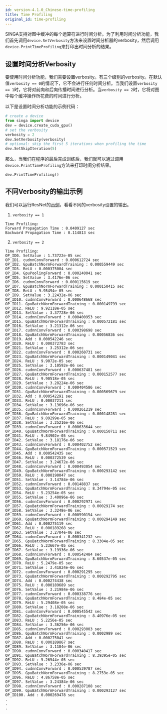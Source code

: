 ```yaml
---
id: version-4.1.0_Chinese-time-profiling
title: Time Profiling
original_id: time-profiling
---
```


<!--- Licensed to the Apache Software Foundation (ASF) under one or more contributor license agreements.  See the NOTICE file distributed with this work for additional information regarding copyright ownership.  The ASF licenses this file to you under the Apache License, Version 2.0 (the "License"); you may not use this file except in compliance with the License.  You may obtain a copy of the License at http://www.apache.org/licenses/LICENSE-2.0 Unless required by applicable law or agreed to in writing, software distributed under the License is distributed on an "AS IS" BASIS, WITHOUT WARRANTIES OR CONDITIONS OF ANY KIND, either express or implied.  See the License for the specific language governing permissions and limitations under the License.  -->

SINGA支持对图中缓冲的每个运算符进行时间分析。为了利用时间分析功能，我们首先调用`device.SetVerbosity`方法来设置时间分析器的verbosity，然后调用`device.PrintTimeProfiling`来打印出时间分析的结果。

## 设置时间分析Verbosity

要使用时间分析功能，我们需要设置verbosity。有三个级别的verbosity。在默认值`verbosity == 0`的情况下，它不会进行任何时间分析。当我们设置`verbosity == 1`时，它将对前向和后向传播时间进行分析。当`verbosity == 2`时，它将对图中每个缓冲操作所花费的时间进行分析。

以下是设置时间分析功能的示例代码：

```python
# create a device
from singa import device
dev = device.create_cuda_gpu()
# set the verbosity
verbosity = 2
dev.SetVerbosity(verbosity)
# optional: skip the first 5 iterations when profiling the time
dev.SetSkipIteration(5)
```

那么，当我们在程序的最后完成训练后，我们就可以通过调用`device.PrintTimeProfiling`方法来打印时间分析结果。

```python
dev.PrintTimeProfiling()
```

## 不同Verbosity的输出示例

我们可以运行ResNet的[示例](https://github.com/apache/singa/blob/master/examples/cnn/benchmark.py)，看看不同的verbosity设置的输出。

1. `verbosity == 1`

```
Time Profiling:
Forward Propagation Time : 0.0409127 sec
Backward Propagation Time : 0.114813 sec
```

2. `verbosity == 2`

```
Time Profiling:
OP_ID0. SetValue : 1.73722e-05 sec
OP_ID1. cudnnConvForward : 0.000612724 sec
OP_ID2. GpuBatchNormForwardTraining : 0.000559449 sec
OP_ID3. ReLU : 0.000375004 sec
OP_ID4. GpuPoolingForward : 0.000240041 sec
OP_ID5. SetValue : 3.4176e-06 sec
OP_ID6. cudnnConvForward : 0.000115619 sec
OP_ID7. GpuBatchNormForwardTraining : 0.000150415 sec
OP_ID8. ReLU : 9.95494e-05 sec
OP_ID9. SetValue : 3.22432e-06 sec
OP_ID10. cudnnConvForward : 0.000648668 sec
OP_ID11. GpuBatchNormForwardTraining : 0.000149793 sec
OP_ID12. ReLU : 9.92118e-05 sec
OP_ID13. SetValue : 3.37728e-06 sec
OP_ID14. cudnnConvForward : 0.000400953 sec
OP_ID15. GpuBatchNormForwardTraining : 0.000572181 sec
OP_ID16. SetValue : 3.21312e-06 sec
OP_ID17. cudnnConvForward : 0.000398698 sec
OP_ID18. GpuBatchNormForwardTraining : 0.00056836 sec
OP_ID19. Add : 0.000542246 sec
OP_ID20. ReLU : 0.000372783 sec
OP_ID21. SetValue : 3.25312e-06 sec
OP_ID22. cudnnConvForward : 0.000260731 sec
OP_ID23. GpuBatchNormForwardTraining : 0.000149041 sec
OP_ID24. ReLU : 9.9072e-05 sec
OP_ID25. SetValue : 3.10592e-06 sec
OP_ID26. cudnnConvForward : 0.000637481 sec
OP_ID27. GpuBatchNormForwardTraining : 0.000152577 sec
OP_ID28. ReLU : 9.90518e-05 sec
OP_ID29. SetValue : 3.28224e-06 sec
OP_ID30. cudnnConvForward : 0.000404586 sec
OP_ID31. GpuBatchNormForwardTraining : 0.000569679 sec
OP_ID32. Add : 0.000542291 sec
OP_ID33. ReLU : 0.00037211 sec
OP_ID34. SetValue : 3.13696e-06 sec
OP_ID35. cudnnConvForward : 0.000261219 sec
OP_ID36. GpuBatchNormForwardTraining : 0.000148281 sec
OP_ID37. ReLU : 9.89299e-05 sec
OP_ID38. SetValue : 3.25216e-06 sec
OP_ID39. cudnnConvForward : 0.000633644 sec
OP_ID40. GpuBatchNormForwardTraining : 0.000150711 sec
OP_ID41. ReLU : 9.84902e-05 sec
OP_ID42. SetValue : 3.18176e-06 sec
OP_ID43. cudnnConvForward : 0.000402752 sec
OP_ID44. GpuBatchNormForwardTraining : 0.000571523 sec
OP_ID45. Add : 0.000542435 sec
OP_ID46. ReLU : 0.000372539 sec
OP_ID47. SetValue : 3.24672e-06 sec
OP_ID48. cudnnConvForward : 0.000493054 sec
OP_ID49. GpuBatchNormForwardTraining : 0.000293142 sec
OP_ID50. ReLU : 0.000190047 sec
OP_ID51. SetValue : 3.14784e-06 sec
OP_ID52. cudnnConvForward : 0.00148837 sec
OP_ID53. GpuBatchNormForwardTraining : 8.34794e-05 sec
OP_ID54. ReLU : 5.23254e-05 sec
OP_ID55. SetValue : 3.40096e-06 sec
OP_ID56. cudnnConvForward : 0.000292971 sec
OP_ID57. GpuBatchNormForwardTraining : 0.00029174 sec
OP_ID58. SetValue : 3.3248e-06 sec
OP_ID59. cudnnConvForward : 0.000590154 sec
OP_ID60. GpuBatchNormForwardTraining : 0.000294149 sec
OP_ID61. Add : 0.000275119 sec
OP_ID62. ReLU : 0.000189268 sec
OP_ID63. SetValue : 3.2704e-06 sec
OP_ID64. cudnnConvForward : 0.000341232 sec
OP_ID65. GpuBatchNormForwardTraining : 8.3304e-05 sec
OP_ID66. ReLU : 5.23667e-05 sec
OP_ID67. SetValue : 3.19936e-06 sec
OP_ID68. cudnnConvForward : 0.000542484 sec
OP_ID69. GpuBatchNormForwardTraining : 8.60537e-05 sec
OP_ID70. ReLU : 5.2479e-05 sec
OP_ID71. SetValue : 3.41824e-06 sec
OP_ID72. cudnnConvForward : 0.000291295 sec
OP_ID73. GpuBatchNormForwardTraining : 0.000292795 sec
OP_ID74. Add : 0.000274438 sec
OP_ID75. ReLU : 0.000189689 sec
OP_ID76. SetValue : 3.21984e-06 sec
OP_ID77. cudnnConvForward : 0.000338776 sec
OP_ID78. GpuBatchNormForwardTraining : 8.484e-05 sec
OP_ID79. ReLU : 5.29408e-05 sec
OP_ID80. SetValue : 3.18208e-06 sec
OP_ID81. cudnnConvForward : 0.000545542 sec
OP_ID82. GpuBatchNormForwardTraining : 8.40976e-05 sec
OP_ID83. ReLU : 5.2256e-05 sec
OP_ID84. SetValue : 3.36256e-06 sec
OP_ID85. cudnnConvForward : 0.000293003 sec
OP_ID86. GpuBatchNormForwardTraining : 0.0002989 sec
OP_ID87. Add : 0.000275041 sec
OP_ID88. ReLU : 0.000189867 sec
OP_ID89. SetValue : 3.1184e-06 sec
OP_ID90. cudnnConvForward : 0.000340417 sec
OP_ID91. GpuBatchNormForwardTraining : 8.39395e-05 sec
OP_ID92. ReLU : 5.26544e-05 sec
OP_ID93. SetValue : 3.2336e-06 sec
OP_ID94. cudnnConvForward : 0.000539787 sec
OP_ID95. GpuBatchNormForwardTraining : 8.2753e-05 sec
OP_ID96. ReLU : 4.86758e-05 sec
OP_ID97. SetValue : 3.24384e-06 sec
OP_ID98. cudnnConvForward : 0.000287108 sec
OP_ID99. GpuBatchNormForwardTraining : 0.000293127 sec
OP_ID100. Add : 0.000269478 sec
.
.
.
```
